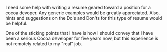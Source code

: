 I need some help with writing a resume geared toward a position for a cocoa devoper. Any generic examples would be greatly appreciated. Also, hints and suggestions on the Do's and Don'ts for this type of resume would be helpful.

One of the sticking points that I have is how I should convey that I have been a serious Cocoa developer for five years now, but this experience is not remotely related to my "real" job.